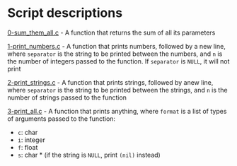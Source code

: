# Script descriptions
[0-sum_them_all.c](https://github.com/chelseyqc/holbertonschool-low_level_programming/tree/master/variadic_functions) - A function that returns the sum of all its parameters


[1-print_numbers.c](https://github.com/chelseyqc/holbertonschool-low_level_programming/blob/master/variadic_functions/1-print_numbers.c) - A function that prints numbers, followed by a new line, where `separator` is the string to be printed between the numbers, and `n` is the number of integers passed to the function. If `separator` is `NULL`, it will not print


[2-print_strings.c](https://github.com/chelseyqc/holbertonschool-low_level_programming/blob/master/variadic_functions/2-print_strings.c) - A function that prints strings, followed by anew line, where `separator` is the string to be printed between the strings, and `n` is the number of strings passed to the function


[3-print_all.c](https://github.com/chelseyqc/holbertonschool-low_level_programming/blob/master/variadic_functions/3-print_all.c) - A function that prints anything, where `format` is a list of types of arguments passed to the function:
- `c`: char
- `i`: integer
- `f`: float
- `s`: char * (if the string is `NULL`, print `(nil)` instead)

